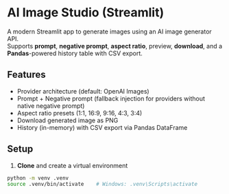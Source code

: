 # AI Image Studio (Streamlit)

A modern Streamlit app to generate images using an AI image generator API.  
Supports **prompt**, **negative prompt**, **aspect ratio**, preview, **download**, and a **Pandas**-powered history table with CSV export.

## Features
- Provider architecture (default: OpenAI Images)
- Prompt + Negative prompt (fallback injection for providers without native negative prompt)
- Aspect ratio presets (1:1, 16:9, 9:16, 4:3, 3:4)
- Download generated image as PNG
- History (in-memory) with CSV export via Pandas DataFrame

## Setup

1. **Clone** and create a virtual environment
```bash
python -m venv .venv
source .venv/bin/activate    # Windows: .venv\Scripts\activate
